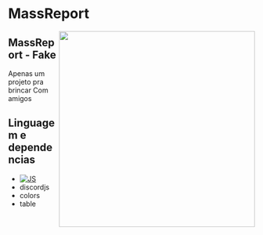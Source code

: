 # MassReport
<img align="right" width="400" height="400" src="https://cdn.discordapp.com/attachments/814443086524055585/815227681200144434/rCVxVBv.gif.8f80a6f102bb3981d763e2261472c2d3.gif">

## MassReport - Fake

Apenas um projeto pra brincar
Com amigos

## Linguagem e dependencias
- [![JS](./src/javascript.svg)](https://aleen42.github.io/badges/src/javascript.svg)
- discordjs
- colors
- table
